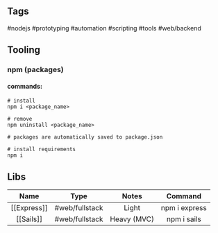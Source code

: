 
## Tags
#nodejs #prototyping #automation #scripting #tools #web/backend

## Tooling

### npm (packages)

#### commands:
```
# install 
npm i <package_name>

# remove
npm uninstall <package_name>

# packages are automatically saved to package.json

# install requirements
npm i
```


## Libs

|Name|Type|Notes|Command|
|:---:|:---:|:---:|:---:|
|[[Express]]|#web/fullstack|Light| npm i express|
|[[Sails]]|#web/fullstack|Heavy (MVC)| npm i sails|




